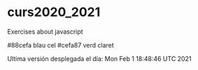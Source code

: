 # curs2020_2021
Exercises about javascript 

#88cefa blau cel
#cefa87 verd claret

 Ultima versión desplegada el día: Mon Feb  1 18:48:46 UTC 2021
